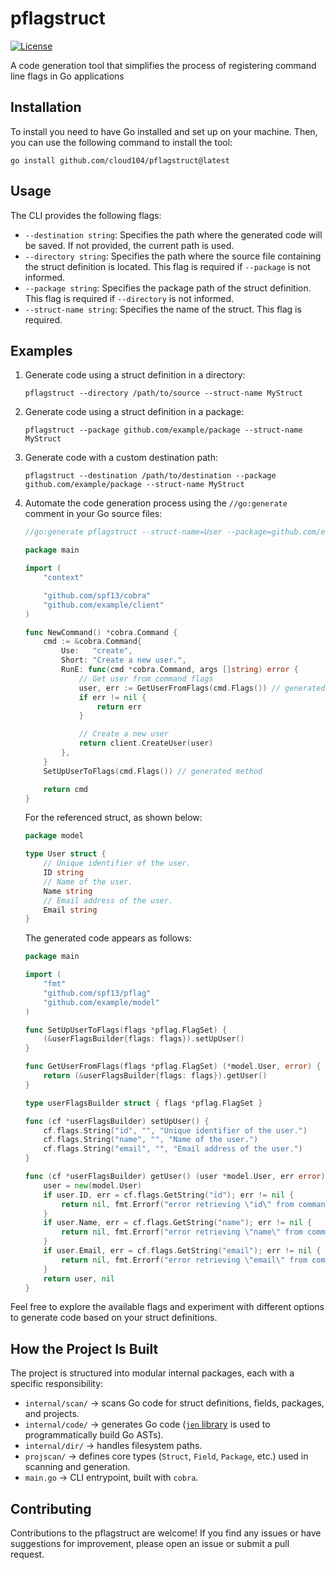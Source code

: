 # pflagstruct

[![License](https://img.shields.io/github/license/saltstack/salt)](https://opensource.org/license/apache-2-0/)

A code generation tool that simplifies the process of registering command line flags in Go applications

## Installation

To install you need to have Go installed and set up on your machine. Then, you can use the following command to install
the tool:

```shell
go install github.com/cloud104/pflagstruct@latest
```

## Usage

The CLI provides the following flags:

- `--destination string`: Specifies the path where the generated code will be saved. If not provided, the current path
  is used.
- `--directory string`: Specifies the path where the source file containing the struct definition is located. This flag
  is required if `--package` is not informed.
- `--package string`: Specifies the package path of the struct definition. This flag is required if `--directory` is not
  informed.
- `--struct-name string`: Specifies the name of the struct. This flag is required.

## Examples

1. Generate code using a struct definition in a directory:
   ```shell
   pflagstruct --directory /path/to/source --struct-name MyStruct
   ```

2. Generate code using a struct definition in a package:
   ```shell
   pflagstruct --package github.com/example/package --struct-name MyStruct
   ```

3. Generate code with a custom destination path:
   ```shell
   pflagstruct --destination /path/to/destination --package github.com/example/package --struct-name MyStruct
   ```

4. Automate the code generation process using the `//go:generate` comment in your Go source files:
    ```go
    //go:generate pflagstruct --struct-name=User --package=github.com/example/model
    
    package main
    
    import (
        "context"
    
        "github.com/spf13/cobra"
        "github.com/example/client"
    )
    
    func NewCommand() *cobra.Command {
        cmd := &cobra.Command{
            Use:   "create",
            Short: "Create a new user.",
            RunE: func(cmd *cobra.Command, args []string) error {
                // Get user from command flags
                user, err := GetUserFromFlags(cmd.Flags()) // generated method
                if err != nil {
                    return err
                }
    
                // Create a new user
                return client.CreateUser(user)
            },
        }
        SetUpUserToFlags(cmd.Flags()) // generated method
    
        return cmd
    }
    ```
   For the referenced struct, as shown below:
    ```go
    package model
    
    type User struct {
        // Unique identifier of the user.
        ID string
        // Name of the user.
        Name string
        // Email address of the user.
        Email string
    }
    ```
   The generated code appears as follows:
    ```go
    package main
    
    import (
        "fmt"
        "github.com/spf13/pflag"
        "github.com/example/model"
    )
    
    func SetUpUserToFlags(flags *pflag.FlagSet) {
        (&userFlagsBuilder{flags: flags}).setUpUser()
    }

    func GetUserFromFlags(flags *pflag.FlagSet) (*model.User, error) {
        return (&userFlagsBuilder{flags: flags}).getUser()
    }
    
    type userFlagsBuilder struct { flags *pflag.FlagSet }
    
    func (cf *userFlagsBuilder) setUpUser() {
        cf.flags.String("id", "", "Unique identifier of the user.")
        cf.flags.String("name", "", "Name of the user.")
        cf.flags.String("email", "", "Email address of the user.")
    }

    func (cf *userFlagsBuilder) getUser() (user *model.User, err error) {
        user = new(model.User)
        if user.ID, err = cf.flags.GetString("id"); err != nil {
            return nil, fmt.Errorf("error retrieving \"id\" from command flags: %w", err)
        }
        if user.Name, err = cf.flags.GetString("name"); err != nil {
            return nil, fmt.Errorf("error retrieving \"name\" from command flags: %w", err)
        }
        if user.Email, err = cf.flags.GetString("email"); err != nil {
            return nil, fmt.Errorf("error retrieving \"email\" from command flags: %w", err)
        }
        return user, nil
    }
    ```

Feel free to explore the available flags and experiment with different options to generate code based on your struct
definitions.

## How the Project Is Built

The project is structured into modular internal packages, each with a specific responsibility:

* `internal/scan/` → scans Go code for struct definitions, fields, packages, and projects.
* `internal/code/` → generates Go code ([`jen` library](https://github.com/dave/jennifer) is used to programmatically build Go ASTs).
* `internal/dir/` → handles filesystem paths.
* `projscan/` → defines core types (`Struct`, `Field`, `Package`, etc.) used in scanning and generation.
* `main.go` → CLI entrypoint, built with `cobra`.

## Contributing

Contributions to the pflagstruct are welcome! If you find any issues or have suggestions for improvement,
please open an issue or submit a pull request.
